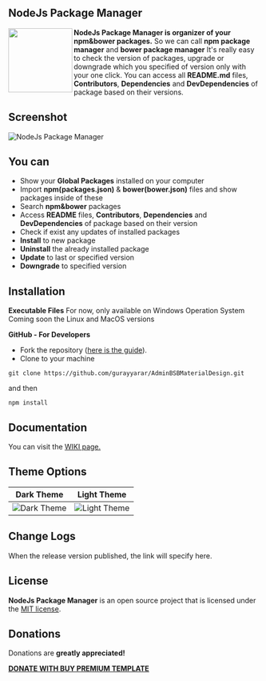 NodeJs Package Manager
----------
<img src="https://raw.githubusercontent.com/gurayyarar/NodeJsPackageManager/master/images/app.png" width="128" align="left"/>

**NodeJs Package Manager is organizer of your npm&bower packages.** So we can call **npm package manager** and **bower package manager** 
It's really easy to check the version of packages, upgrade or downgrade which you specified of version only with your one click. 
You can access all **README.md** files, **Contributors**, **Dependencies** and **DevDependencies** of package based on their versions.

Screenshot
----------
![NodeJs Package Manager](https://raw.githubusercontent.com/gurayyarar/NodeJsPackageManager/master/images/documentation/readme-main.gif)

You can
----------

 - Show your **Global Packages** installed on your computer
 - Import **npm(packages.json)** & **bower(bower.json)** files and show packages inside of these
 - Search **npm&bower** packages
 - Access **README** files, **Contributors**, **Dependencies** and **DevDependencies** of package based on their version
 - Check if exist any updates of installed packages
 - **Install** to new package
 - **Uninstall** the already installed package
 - **Update** to last or specified version
 - **Downgrade** to specified version
 

Installation
----------
**Executable Files**
For now, only available on Windows Operation System
Coming soon the Linux and MacOS versions

**GitHub - For Developers**
- Fork the repository ([here is the guide](https://help.github.com/articles/fork-a-repo/)).
- Clone to your machine
```
git clone https://github.com/gurayyarar/AdminBSBMaterialDesign.git
```
and then
```
npm install
```
Documentation
----------
You can visit the [WIKI page.](https://github.com/gurayyarar/NodeJsPackageManager/wiki)

Theme Options
----------
|Dark Theme|Light Theme|
|---|---|
|![Dark Theme](https://raw.githubusercontent.com/gurayyarar/NodeJsPackageManager/master/images/themes/dark-theme-big.jpg)|![Light Theme](https://raw.githubusercontent.com/gurayyarar/NodeJsPackageManager/master/images/themes/light-theme-big.jpg)|

Change Logs
----------
When the release version published, the link will specify here.

License
----------
**NodeJs Package Manager** is an open source project that is licensed under the [MIT license](http://opensource.org/licenses/MIT).

Donations
----------
Donations are **greatly appreciated!**

**[DONATE WITH BUY PREMIUM TEMPLATE](http://bit.ly/2wGb62y)**